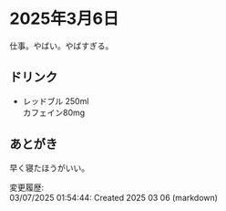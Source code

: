 # 2025年3月6日

仕事。やばい。やばすぎる。

## ドリンク

- レッドブル 250ml  
カフェイン80mg

## あとがき

早く寝たほうがいい。

変更履歴:  
03/07/2025 01:54:44: Created 2025 03 06 (markdown)  

